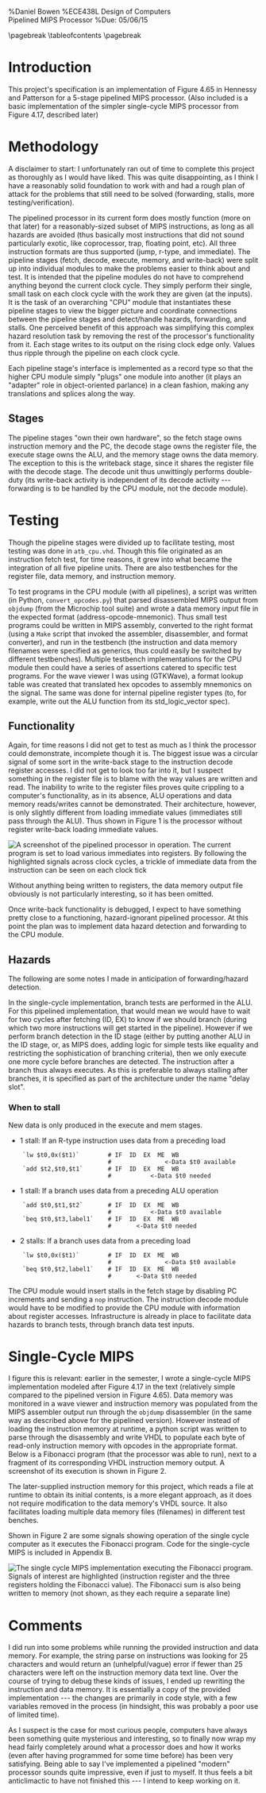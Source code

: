 %Daniel Bowen
%ECE438L Design of Computers\
Pipelined MIPS Processor
%Due: 05/06/15

\pagebreak
\tableofcontents
\pagebreak

# Introduction

This project's specification is an implementation of Figure 4.65 in Hennessy 
and Patterson for a 5-stage pipelined MIPS processor. (Also included is a basic 
implementation of the simpler single-cycle MIPS processor from Figure 4.17, 
described later)

# Methodology

A disclaimer to start: I unfortunately ran out of time to complete this project 
as thoroughly as I would have liked. This was quite disappointing, as I think I 
have a reasonably solid foundation to work with and had a rough plan of attack 
for the problems that still need to be solved (forwarding, stalls, more 
testing/verification).

The pipelined processor in its current form does mostly function (more on that 
later) for a reasonably-sized subset of MIPS instructions, as long as all 
hazards are avoided (thus basically most instructions that did not sound 
particularly exotic, like coprocessor, trap, floating point, etc). All three 
instruction formats are thus supported (jump, r-type, and immediate). The 
pipeline stages (fetch, decode, execute, memory, and write-back) were split up 
into individual modules to make the problems easier to think about and test. It 
is intended that the pipeline modules do not have to comprehend anything beyond 
the current clock cycle.  They simply perform their single, small task on each 
clock cycle with the work they are given (at the inputs). It is the task of an 
overarching "CPU" module that instantiates these pipeline stages to view the 
bigger picture and coordinate connections between the pipeline stages and 
detect/handle hazards, forwarding, and stalls. One perceived benefit of this 
approach was simplifying this complex hazard resolution task by removing the 
rest of the processor's functionality from it. Each stage writes to its output 
on the rising clock edge only.  Values thus ripple through the pipeline on each 
clock cycle.

Each pipeline stage's interface is implemented as a record type so that the 
higher CPU module simply "plugs" one module into another (it plays an "adapter" 
role in object-oriented parlance) in a clean fashion, making any translations 
and splices along the way.

## Stages

The pipeline stages "own their own hardware", so the fetch stage owns 
instruction memory and the PC, the decode stage owns the register file, the 
execute stage owns the ALU, and the memory stage owns the data memory. The 
exception to this is the writeback stage, since it shares the register file 
with the decode stage. The decode unit thus unwittingly performs double-duty 
(its write-back activity is independent of its decode activity --- forwarding 
is to be handled by the CPU module, not the decode module).

# Testing

Though the pipeline stages were divided up to facilitate testing, most testing 
was done in `atb_cpu.vhd`. Though this file originated as an instruction fetch 
test, for time reasons, it grew into what became the integration of all five 
pipeline units. There are also testbenches for the register file, data memory, 
and instruction memory.

To test programs in the CPU module (with all pipelines), a script was written 
(in Python, `convert_opcodes.py`) that parsed disassembled MIPS output from 
`objdump` (from the Microchip tool suite) and wrote a data memory input file in 
the expected format (address-opcode-mnemonic). Thus small test programs could 
be written in MIPS assembly, converted to the right format (using a `Make` 
script that invoked the assembler, disassembler, and format converter), and run 
in the testbench (the instruction and data memory filenames were specified as 
generics, thus could easily be switched by different testbenches).  Multiple 
testbench implementations for the CPU module then could have a series of 
assertions catered to specific test programs. For the wave viewer I was using 
(GTKWave), a format lookup table was created that translated hex opcodes to 
assembly mnemonics on the signal. The same was done for internal pipeline 
register types (to, for example, write out the ALU function from its 
std_logic_vector spec).

## Functionality

Again, for time reasons I did not get to test as much as I think the processor 
could demonstrate, incomplete though it is. The biggest issue was a circular 
signal of some sort in the write-back stage to the instruction decode register 
accesses. I did not get to look too far into it, but I suspect something in the 
register file is to blame with the way values are written and read. The 
inability to write to the register files proves quite crippling to a computer's 
functionality, as in its absence, ALU operations and data memory reads/writes 
cannot be demonstrated. Their architecture, however, is only slightly different 
from loading immediate values (immediates still pass through the ALU). Thus 
shown in Figure 1 is the processor without register write-back loading 
immediate values. 

![A screenshot of the pipelined processor in operation.  The current program is 
set to load various immediates into registers. By following the highlighted 
signals across clock cycles, a trickle of immediate data from the instruction 
can be seen on each clock tick](pipelined1.png)

Without anything being written to registers, the data memory output file 
obviously is not particularly interesting, so it has been omitted.

Once write-back functionality is debugged, I expect to have something pretty 
close to a functioning, hazard-ignorant pipelined processor. At this point the 
plan was to implement data hazard detection and forwarding to the CPU module.

## Hazards

The following are some notes I made in anticipation of forwarding/hazard 
detection.

In the single-cycle implementation, branch tests are performed in the ALU. For 
this pipelined implementation, that would mean we would have to wait for two 
cycles after fetching (ID, EX) to know if we should branch (during which two 
more instructions will get started in the pipeline). However if we perform 
branch detection in the ID stage (either by putting another ALU in the ID 
stage, or, as MIPS does, adding logic for simple tests like equality and 
restricting the sophistication of branching criteria), then we only execute one 
more cycle before branches are detected. The instruction after a branch thus 
always executes. As this is preferable to always stalling after branches, it is 
specified as part of the architecture under the name "delay slot".

### When to stall

New data is only produced in the execute and mem stages.

- 1 stall: If an R-type instruction uses data from a preceding load

```
    `lw $t0,0x($t1)`        # IF  ID  EX  ME  WB
                            #               <-Data $t0 available
    `add $t2,$t0,$t1`       # IF  ID  EX  ME  WB
                            #           <-Data $t0 needed
```

- 1 stall: If a branch uses data from a preceding ALU operation

```
    `add $t0,$t1,$t2`       # IF  ID  EX  ME  WB
                            #           <-Data $t0 available
    `beq $t0,$t3,label1`    # IF  ID  EX  ME  WB
                            #       <-Data $t0 needed
```

- 2 stalls: If a branch uses data from a preceding load


```
    `lw $t0,0x($t1)`        # IF  ID  EX  ME  WB
                            #               <-Data $t0 available
    `beq $t0,$t2,label1`    # IF  ID  EX  ME  WB
                            #       <-Data $t0 needed
```


The CPU module would insert stalls in the fetch stage by disabling PC 
increments and sending a `nop` instruction.  The instruction decode module 
would have to be modified to provide the CPU module with information about 
register accesses.  Infrastructure is already in place to facilitate data 
hazards to branch tests, through branch data test inputs.

# Single-Cycle MIPS

I figure this is relevant: earlier in the semester, I wrote a single-cycle MIPS 
implementation modeled after Figure 4.17 in the text (relatively simple 
compared to the pipelined version in Figure 4.65). Data memory was monitored in 
a wave viewer and instruction memory was populated from the MIPS assembler 
output run through the `objdump` disassembler (in the same way as described 
above for the pipelined version). However instead of loading the instruction 
memory at runtime, a python script was written to parse through the disassembly 
and write VHDL to populate each byte of read-only instruction memory with 
opcodes in the appropriate format. Below is a Fibonacci program (that the 
processor was able to run), next to a fragment of its corresponding VHDL 
instruction memory output. A screenshot of its execution is shown in Figure 2.

The later-supplied instruction memory for this project, which reads a file at 
runtime to obtain its initial contents, is a more elegant approach, as it does 
not require modification to the data memory's VHDL source. It also facilitates 
loading multiple data memory files (filenames) in different test benches.

Shown in Figure 2 are some signals showing operation of the single cycle 
computer as it executes the Fibonacci program. Code for the single-cycle MIPS 
is included in Appendix B.

![The single cycle MIPS implementation executing the Fibonacci program.  
Signals of interest are highlighted (instruction register and the three 
registers holding the Fibonacci value). The Fibonacci sum is also being written 
to memory (not shown, as they each require a separate line)](singleCycle.png)

# Comments

I did run into some problems while running the provided instruction and data 
memory. For example, the string parse on instructions was looking for 25 
characters and would return an (unhelpful/vague) error if fewer than 25 
characters were left on the instruction memory data text line. Over the course 
of trying to debug these kinds of issues, I ended up rewriting the instruction 
and data memory. It is essentially a copy of the provided implementation --- 
the changes are primarily in code style, with a few variables removed in the 
process (in hindsight, this was probably a poor use of limited time).

As I suspect is the case for most curious people, computers have always been 
something quite mysterious and interesting, so to finally now wrap my head 
fairly completely around what a processor does and how it works (even after 
having programmed for some time before) has been very satisfying. Being able to 
say I've implemented a pipelined "modern" processor sounds quite impressive, 
even if just to myself. It thus feels a bit anticlimactic to have not finished 
this --- I intend to keep working on it.
